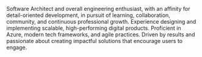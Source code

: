 Software Architect and overall engineering enthusiast, with an affinity for detail-oriented development, in pursuit of learning, collaboration, community, and continuous professional growth. Experience designing and implementing scalable, high-performing digital products. Proficient in Azure, modern tech frameworks, and agile practices. Driven by results and passionate about creating impactful solutions that encourage users to engage.

